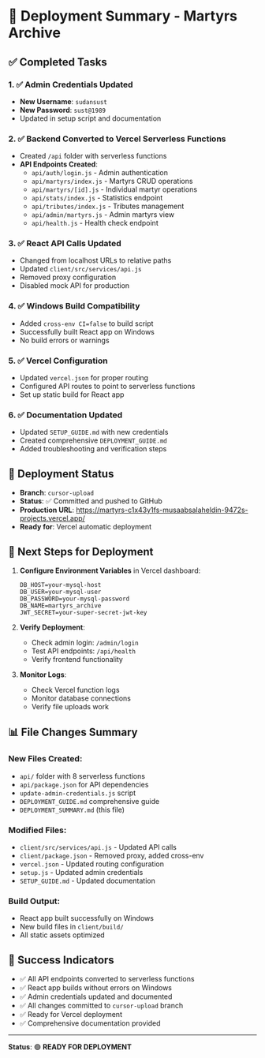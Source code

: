 # 🎯 Deployment Summary - Martyrs Archive

## ✅ Completed Tasks

### 1. ✅ Admin Credentials Updated
- **New Username**: `sudansust`
- **New Password**: `sust@1989`
- Updated in setup script and documentation

### 2. ✅ Backend Converted to Vercel Serverless Functions
- Created `/api` folder with serverless functions
- **API Endpoints Created**:
  - `api/auth/login.js` - Admin authentication
  - `api/martyrs/index.js` - Martyrs CRUD operations
  - `api/martyrs/[id].js` - Individual martyr operations
  - `api/stats/index.js` - Statistics endpoint
  - `api/tributes/index.js` - Tributes management
  - `api/admin/martyrs.js` - Admin martyrs view
  - `api/health.js` - Health check endpoint

### 3. ✅ React API Calls Updated
- Changed from localhost URLs to relative paths
- Updated `client/src/services/api.js`
- Removed proxy configuration
- Disabled mock API for production

### 4. ✅ Windows Build Compatibility
- Added `cross-env CI=false` to build script
- Successfully built React app on Windows
- No build errors or warnings

### 5. ✅ Vercel Configuration
- Updated `vercel.json` for proper routing
- Configured API routes to point to serverless functions
- Set up static build for React app

### 6. ✅ Documentation Updated
- Updated `SETUP_GUIDE.md` with new credentials
- Created comprehensive `DEPLOYMENT_GUIDE.md`
- Added troubleshooting and verification steps

## 🚀 Deployment Status

- **Branch**: `cursor-upload`
- **Status**: ✅ Committed and pushed to GitHub
- **Production URL**: https://martyrs-c1x43y1fs-musaabsalaheldin-9472s-projects.vercel.app/
- **Ready for**: Vercel automatic deployment

## 🔧 Next Steps for Deployment

1. **Configure Environment Variables** in Vercel dashboard:
   ```env
   DB_HOST=your-mysql-host
   DB_USER=your-mysql-user
   DB_PASSWORD=your-mysql-password
   DB_NAME=martyrs_archive
   JWT_SECRET=your-super-secret-jwt-key
   ```

2. **Verify Deployment**:
   - Check admin login: `/admin/login`
   - Test API endpoints: `/api/health`
   - Verify frontend functionality

3. **Monitor Logs**:
   - Check Vercel function logs
   - Monitor database connections
   - Verify file uploads work

## 📊 File Changes Summary

### New Files Created:
- `api/` folder with 8 serverless functions
- `api/package.json` for API dependencies
- `update-admin-credentials.js` script
- `DEPLOYMENT_GUIDE.md` comprehensive guide
- `DEPLOYMENT_SUMMARY.md` (this file)

### Modified Files:
- `client/src/services/api.js` - Updated API calls
- `client/package.json` - Removed proxy, added cross-env
- `vercel.json` - Updated routing configuration
- `setup.js` - Updated admin credentials
- `SETUP_GUIDE.md` - Updated documentation

### Build Output:
- React app built successfully on Windows
- New build files in `client/build/`
- All static assets optimized

## 🎉 Success Indicators

- ✅ All API endpoints converted to serverless functions
- ✅ React app builds without errors on Windows
- ✅ Admin credentials updated and documented
- ✅ All changes committed to `cursor-upload` branch
- ✅ Ready for Vercel deployment
- ✅ Comprehensive documentation provided

---

**Status**: 🟢 **READY FOR DEPLOYMENT**
